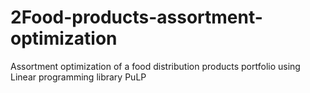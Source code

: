 # 2Food-products-assortment-optimization
Assortment optimization of a food distribution products portfolio using Linear programming library PuLP
